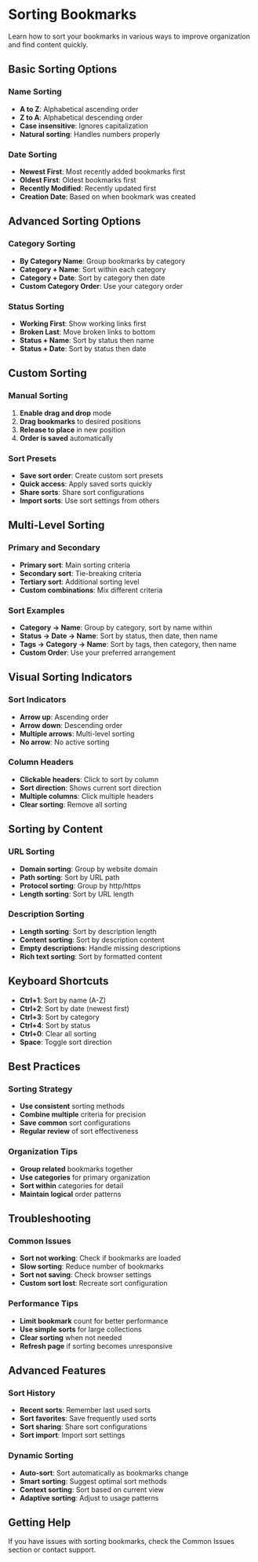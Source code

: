 # Sorting Bookmarks

Learn how to sort your bookmarks in various ways to improve organization and find content quickly.

## Basic Sorting Options

### **Name Sorting**

- **A to Z**: Alphabetical ascending order
- **Z to A**: Alphabetical descending order
- **Case insensitive**: Ignores capitalization
- **Natural sorting**: Handles numbers properly

### **Date Sorting**

- **Newest First**: Most recently added bookmarks first
- **Oldest First**: Oldest bookmarks first
- **Recently Modified**: Recently updated first
- **Creation Date**: Based on when bookmark was created

## Advanced Sorting Options

### **Category Sorting**

- **By Category Name**: Group bookmarks by category
- **Category + Name**: Sort within each category
- **Category + Date**: Sort by category then date
- **Custom Category Order**: Use your category order

### **Status Sorting**

- **Working First**: Show working links first
- **Broken Last**: Move broken links to bottom
- **Status + Name**: Sort by status then name
- **Status + Date**: Sort by status then date

## Custom Sorting

### **Manual Sorting**

1. **Enable drag and drop** mode
2. **Drag bookmarks** to desired positions
3. **Release to place** in new position
4. **Order is saved** automatically

### **Sort Presets**

- **Save sort order**: Create custom sort presets
- **Quick access**: Apply saved sorts quickly
- **Share sorts**: Share sort configurations
- **Import sorts**: Use sort settings from others

## Multi-Level Sorting

### **Primary and Secondary**

- **Primary sort**: Main sorting criteria
- **Secondary sort**: Tie-breaking criteria
- **Tertiary sort**: Additional sorting level
- **Custom combinations**: Mix different criteria

### **Sort Examples**

- **Category → Name**: Group by category, sort by name within
- **Status → Date → Name**: Sort by status, then date, then name
- **Tags → Category → Name**: Sort by tags, then category, then name
- **Custom Order**: Use your preferred arrangement

## Visual Sorting Indicators

### **Sort Indicators**

- **Arrow up**: Ascending order
- **Arrow down**: Descending order
- **Multiple arrows**: Multi-level sorting
- **No arrow**: No active sorting

### **Column Headers**

- **Clickable headers**: Click to sort by column
- **Sort direction**: Shows current sort direction
- **Multiple columns**: Click multiple headers
- **Clear sorting**: Remove all sorting

## Sorting by Content

### **URL Sorting**

- **Domain sorting**: Group by website domain
- **Path sorting**: Sort by URL path
- **Protocol sorting**: Group by http/https
- **Length sorting**: Sort by URL length

### **Description Sorting**

- **Length sorting**: Sort by description length
- **Content sorting**: Sort by description content
- **Empty descriptions**: Handle missing descriptions
- **Rich text sorting**: Sort by formatted content

## Keyboard Shortcuts

- **Ctrl+1**: Sort by name (A-Z)
- **Ctrl+2**: Sort by date (newest first)
- **Ctrl+3**: Sort by category
- **Ctrl+4**: Sort by status
- **Ctrl+0**: Clear all sorting
- **Space**: Toggle sort direction

## Best Practices

### **Sorting Strategy**

- **Use consistent** sorting methods
- **Combine multiple** criteria for precision
- **Save common** sort configurations
- **Regular review** of sort effectiveness

### **Organization Tips**

- **Group related** bookmarks together
- **Use categories** for primary organization
- **Sort within** categories for detail
- **Maintain logical** order patterns

## Troubleshooting

### **Common Issues**

- **Sort not working**: Check if bookmarks are loaded
- **Slow sorting**: Reduce number of bookmarks
- **Sort not saving**: Check browser settings
- **Custom sort lost**: Recreate sort configuration

### **Performance Tips**

- **Limit bookmark** count for better performance
- **Use simple sorts** for large collections
- **Clear sorting** when not needed
- **Refresh page** if sorting becomes unresponsive

## Advanced Features

### **Sort History**

- **Recent sorts**: Remember last used sorts
- **Sort favorites**: Save frequently used sorts
- **Sort sharing**: Share sort configurations
- **Sort import**: Import sort settings

### **Dynamic Sorting**

- **Auto-sort**: Sort automatically as bookmarks change
- **Smart sorting**: Suggest optimal sort methods
- **Context sorting**: Sort based on current view
- **Adaptive sorting**: Adjust to usage patterns

## Getting Help

If you have issues with sorting bookmarks, check the Common Issues section or contact support.
